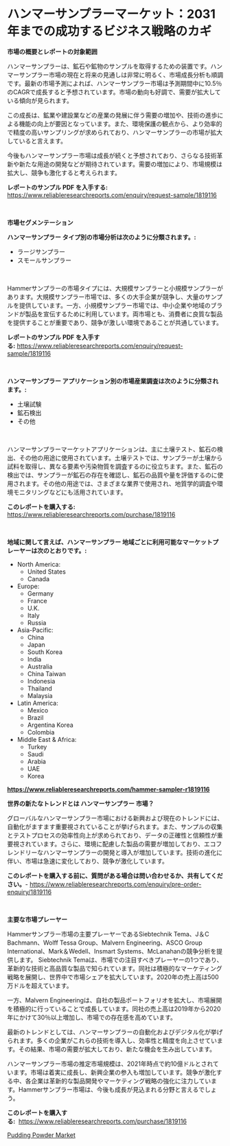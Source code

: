 <p><h1>ハンマーサンプラーマーケット：2031年までの成功するビジネス戦略のカギ</h1></p><p><strong>市場の概要とレポートの対象範囲</strong></p>
<p><p>ハンマーサンプラーは、鉱石や鉱物のサンプルを取得するための装置です。ハンマーサンプラー市場の現在と将来の見通しは非常に明るく、市場成長分析も順調です。最新の市場予測によれば、ハンマーサンプラー市場は予測期間中に10.5％のCAGRで成長すると予想されています。市場の動向も好調で、需要が拡大している傾向が見られます。</p><p>この成長は、鉱業や建設業などの産業の発展に伴う需要の増加や、技術の進歩による機能の向上が要因となっています。また、環境保護の観点から、より効率的で精度の高いサンプリングが求められており、ハンマーサンプラーの市場が拡大していると言えます。</p><p>今後もハンマーサンプラー市場は成長が続くと予想されており、さらなる技術革新や新たな用途の開発などが期待されています。需要の増加により、市場規模は拡大し、競争も激化すると考えられます。</p></p>
<p><strong>レポートのサンプル PDF を入手する:</strong> <a href="https://www.reliableresearchreports.com/enquiry/request-sample/1819116">https://www.reliableresearchreports.com/enquiry/request-sample/1819116</a></p>
<p>&nbsp;</p>
<p><strong>市場セグメンテーション</strong></p>
<p><strong>ハンマーサンプラー タイプ別の市場分析は次のように分類されます。:</strong></p>
<p><ul><li>ラージサンプラー</li><li>スモールサンプラー</li></ul></p>
<p>&nbsp;</p>
<p><p>Hammerサンプラーの市場タイプには、大規模サンプラーと小規模サンプラーがあります。大規模サンプラー市場では、多くの大手企業が競争し、大量のサンプルを提供しています。一方、小規模サンプラー市場では、中小企業や地域のブランドが製品を宣伝するために利用しています。両市場とも、消費者に良質な製品を提供することが重要であり、競争が激しい環境であることが共通しています。</p></p>
<p><strong>レポートのサンプル PDF を入手する:</strong>&nbsp;<a href="https://www.reliableresearchreports.com/enquiry/request-sample/1819116">https://www.reliableresearchreports.com/enquiry/request-sample/1819116</a></p>
<p>&nbsp;</p>
<p><strong> ハンマーサンプラー アプリケーション別の市場産業調査は次のように分類されます。:</strong></p>
<p><ul><li>土壌試験</li><li>鉱石検出</li><li>その他</li></ul></p>
<p>&nbsp;</p>
<p><p>ハンマーサンプラーマーケットアプリケーションは、主に土壌テスト、鉱石の検出、その他の用途に使用されています。土壌テストでは、サンプラーが土壌から試料を取得し、異なる要素や汚染物質を調査するのに役立ちます。また、鉱石の検出では、サンプラーが鉱石の存在を確認し、鉱石の品質や量を評価するのに使用されます。その他の用途では、さまざまな業界で使用され、地質学的調査や環境モニタリングなどにも活用されています。</p></p>
<p><strong>このレポートを購入する:</strong>&nbsp; <a href="https://www.reliableresearchreports.com/purchase/1819116">https://www.reliableresearchreports.com/purchase/1819116</a></p>
<p>&nbsp;</p>
<p><strong>地域に関して言えば、ハンマーサンプラー 地域ごとに利用可能なマーケットプレーヤーは次のとおりです。:</strong></p>
<p><ul>
    <li>
        North America:
        <ul>
            <li>United States</li>
            <li>Canada</li>
        </ul>
    </li>
    <li>
        Europe:
        <ul>
            <li>Germany</li>
            <li>France</li>
            <li>U.K.</li>
            <li>Italy</li>
            <li>Russia</li>
        </ul>
    </li>
    <li>
        Asia-Pacific:
        <ul>
            <li>China</li>
            <li>Japan</li>
            <li>South Korea</li>
            <li>India</li>
            <li>Australia</li>
            <li>China Taiwan</li>
            <li>Indonesia</li>
            <li>Thailand</li>
            <li>Malaysia</li>
        </ul>
    </li>
    <li>
        Latin America:
        <ul>
            <li>Mexico</li>
            <li>Brazil</li>
            <li>Argentina Korea</li>
            <li>Colombia</li>
        </ul>
    </li>
    <li>
        Middle East & Africa:
        <ul>
            <li>Turkey</li>
            <li>Saudi</li>
            <li>Arabia</li>
            <li>UAE</li>
            <li>Korea</li>
        </ul>
    </li>
    </ul></p>
<p><strong><a href="https://www.reliableresearchreports.com/hammer-sampler-r1819116">https://www.reliableresearchreports.com/hammer-sampler-r1819116</a></strong>&nbsp;</p>
<p><strong>世界の新たなトレンドとは ハンマーサンプラー 市場？</strong></p>
<p><p>グローバルなハンマーサンプラー市場における新興および現在のトレンドには、自動化がますます重要視されていることが挙げられます。また、サンプルの収集とテストプロセスの効率性向上が求められており、データの正確性と信頼性が重要視されています。さらに、環境に配慮した製品の需要が増加しており、エコフレンドリーなハンマーサンプラーの開発と導入が増加しています。技術の進化に伴い、市場は急速に変化しており、競争が激化しています。</p></p>
<p><strong>このレポートを購入する前に、質問がある場合は問い合わせるか、共有してください。</strong>- <a href="https://www.reliableresearchreports.com/enquiry/pre-order-enquiry/1819116">https://www.reliableresearchreports.com/enquiry/pre-order-enquiry/1819116</a></p>
<p>&nbsp;</p>
<p><strong>主要な市場プレーヤー</strong></p>
<p><p>Hammerサンプラー市場の主要プレーヤーであるSiebtechnik Tema、J＆C Bachmann、Wolff Tessa Group、Malvern Engineering、ASCO Group International、Mark＆Wedell、Insmart Systems、McLanahanの競争分析を提供します。 Siebtechnik Temaは、市場での注目すべきプレーヤーの1つであり、革新的な技術と高品質な製品で知られています。同社は積極的なマーケティング戦略を展開し、世界中で市場シェアを拡大しています。2020年の売上高は500万ドルを超えています。</p><p>一方、Malvern Engineeringは、自社の製品ポートフォリオを拡大し、市場展開を積極的に行っていることで成長しています。同社の売上高は2019年から2020年にかけて30％以上増加し、市場での存在感を高めています。</p><p>最新のトレンドとしては、ハンマーサンプラーの自動化およびデジタル化が挙げられます。多くの企業がこれらの技術を導入し、効率性と精度を向上させています。その結果、市場の需要が拡大しており、新たな機会を生み出しています。</p><p>ハンマーサンプラー市場の推定市場規模は、2021年時点で約10億ドルとされています。市場は着実に成長し、新興企業の参入も増加しています。競争が激化する中、各企業は革新的な製品開発やマーケティング戦略の強化に注力しています。Hammerサンプラー市場は、今後も成長が見込まれる分野と言えるでしょう。</p></p>
<p><strong>このレポートを購入する:</strong>&nbsp;&nbsp;<a href="https://www.reliableresearchreports.com/purchase/1819116">https://www.reliableresearchreports.com/purchase/1819116</a></p>
<p><p><a href="https://crocus-run-b5a.notion.site/Pudding-Powder-Market-Size-and-Market-Trends-Complete-Industry-Overview-2024-to-2031-52e2e19cde0a44b2ab2af24ec9c91e63">Pudding Powder Market</a></p></p>